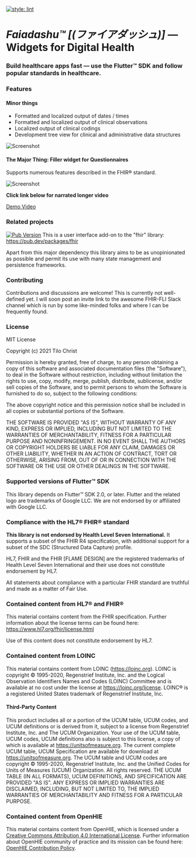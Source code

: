 [![style: lint](https://img.shields.io/badge/style-lint-4BC0F5.svg)](https://pub.dev/packages/lint)

# *Faiadashu™ [(ファイアダッシュ)]* — Widgets for Digital Health

### Build healthcare apps fast — use the Flutter™ SDK and follow popular standards in healthcare.

### Features
#### Minor things
* Formatted and localized output of dates / times
* Formatted and localized output of clinical observations
* Localized output of clinical codings
* Development tree view for clinical and administrative data structures
  
![Screenshot](https://user-images.githubusercontent.com/16414047/112978818-12977f00-9158-11eb-8e1c-6772dcc3270a.png)

#### The Major Thing: Filler widget for Questionnaires

Supports numerous features described in the FHIR® standard.

![Screenshot](https://user-images.githubusercontent.com/16414047/112978477-b0d71500-9157-11eb-9c70-f8bddc7b6396.gif)

**Click link below for narrated longer video**

[Demo Video](https://github.com/tiloc/faiadashu/blob/f53a13cbecb707c51534b4bacdd52d72be291506/doc/movies/sdc-example.mp4)

### Related projects
[![Pub Version](https://img.shields.io/pub/v/fhir?label=pub.dev&labelColor=333940&logo=dart)](https://pub.dev/packages/fhir)
This is a user interface add-on to the "fhir" library: https://pub.dev/packages/fhir

Apart from this major dependency this library aims to be as unopinionated as possible and permit its use with many
state management and persistence frameworks.

### Contributing
Contributions and discussions are welcome! This is currently not well-defined yet. I will soon post an invite link to the awesome FHIR-FLI
Slack channel which is run by some like-minded folks and where I can be frequently found.


### License
MIT License

Copyright (c) 2021 Tilo Christ

Permission is hereby granted, free of charge, to any person obtaining a copy
of this software and associated documentation files (the "Software"), to deal
in the Software without restriction, including without limitation the rights
to use, copy, modify, merge, publish, distribute, sublicense, and/or sell
copies of the Software, and to permit persons to whom the Software is
furnished to do so, subject to the following conditions:

The above copyright notice and this permission notice shall be included in all
copies or substantial portions of the Software.

THE SOFTWARE IS PROVIDED "AS IS", WITHOUT WARRANTY OF ANY KIND, EXPRESS OR
IMPLIED, INCLUDING BUT NOT LIMITED TO THE WARRANTIES OF MERCHANTABILITY,
FITNESS FOR A PARTICULAR PURPOSE AND NONINFRINGEMENT. IN NO EVENT SHALL THE
AUTHORS OR COPYRIGHT HOLDERS BE LIABLE FOR ANY CLAIM, DAMAGES OR OTHER
LIABILITY, WHETHER IN AN ACTION OF CONTRACT, TORT OR OTHERWISE, ARISING FROM,
OUT OF OR IN CONNECTION WITH THE SOFTWARE OR THE USE OR OTHER DEALINGS IN THE
SOFTWARE.

### Supported versions of Flutter™ SDK
This library depends on Flutter™ SDK 2.0, or later.
Flutter and the related logo are trademarks of Google LLC. We are not endorsed by or affiliated with Google LLC.

### Compliance with the HL7® FHIR® standard
**This library is not endorsed by Health Level Seven International.** It supports a subset of the FHIR R4 specification,
with additional support for a subset of the SDC (Structured Data Capture) profile.

HL7, FHIR and the FHIR [FLAME DESIGN] are the registered trademarks of Health Level Seven International and their use does not constitute endorsement by HL7.

All statements about compliance with a particular FHIR standard are truthful and made as a matter of Fair Use.

### Contained content from HL7® and FHIR®
This material contains content from the FHIR specification. Further information about the license terms can be found here: https://www.hl7.org/fhir/license.html

Use of this content does not constitute endorsement by HL7.

### Contained content from LOINC
This material contains content from LOINC (https://loinc.org). LOINC is copyright © 1995-2020, Regenstrief Institute, Inc. and the Logical Observation Identifiers Names and Codes (LOINC) Committee and is available at no cost under the license at https://loinc.org/license. LOINC® is a registered United States trademark of Regenstrief Institute, Inc.

#### Third-Party Content
This product includes all or a portion of the UCUM table, UCUM codes, and UCUM definitions or is derived from it, subject to a license from Regenstrief Institute, Inc. and The UCUM Organization. Your use of the UCUM table, UCUM codes, UCUM definitions also is subject to this license, a copy of which is available at https://unitsofmeasure.org. The current complete UCUM table, UCUM Specification are available for download at https://unitsofmeasure.org. The UCUM table and UCUM codes are copyright © 1995-2020, Regenstrief Institute, Inc. and the Unified Codes for Units of Measures (UCUM) Organization. All rights reserved. THE UCUM TABLE (IN ALL FORMATS), UCUM DEFINITIONS, AND SPECIFICATION ARE PROVIDED "AS IS". ANY EXPRESS OR IMPLIED WARRANTIES ARE DISCLAIMED, INCLUDING, BUT NOT LIMITED TO, THE IMPLIED WARRANTIES OF MERCHANTABILITY AND FITNESS FOR A PARTICULAR PURPOSE.

### Contained content from OpenHIE
This material contains content from OpenHIE, which is licensed under a [Creative Commons Attribution 4.0 International License](https://creativecommons.org/licenses/by/4.0/).
Further information about OpenHIE community of practice and its mission can be found here: [OpenHIE Contribution Policy](https://wiki.ohie.org/display/documents/OpenHIE+Contribution+Policy).
